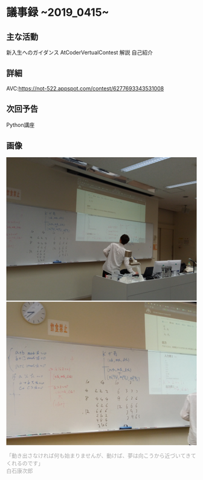 # 議事録 ~2019_0415~ 
## 主な活動 
新入生へのガイダンス 
AtCoderVertualContest 
解説 
自己紹介 
## 詳細 
AVC:<https://not-522.appspot.com/contest/6277693343531008>
## 次回予告 
Python講座
## 画像 
![画像1](pic/2019_0415_01.jpg) 
![画像2](pic/2019_0415_02.jpg) 

<font color="DarkGray">「動き出さなければ何も始まりませんが、動けば、夢は向こうから近づいてきてくれるのです」</font><br>
<font color="DarkGray">白石康次郎</font>
